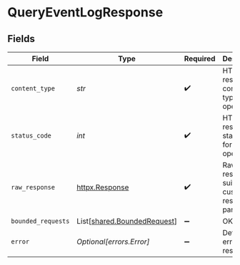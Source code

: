 # QueryEventLogResponse


## Fields

| Field                                                                | Type                                                                 | Required                                                             | Description                                                          |
| -------------------------------------------------------------------- | -------------------------------------------------------------------- | -------------------------------------------------------------------- | -------------------------------------------------------------------- |
| `content_type`                                                       | *str*                                                                | :heavy_check_mark:                                                   | HTTP response content type for this operation                        |
| `status_code`                                                        | *int*                                                                | :heavy_check_mark:                                                   | HTTP response status code for this operation                         |
| `raw_response`                                                       | [httpx.Response](https://www.python-httpx.org/api/#response)         | :heavy_check_mark:                                                   | Raw HTTP response; suitable for custom response parsing              |
| `bounded_requests`                                                   | List[[shared.BoundedRequest](../../models/shared/boundedrequest.md)] | :heavy_minus_sign:                                                   | OK                                                                   |
| `error`                                                              | *Optional[errors.Error]*                                             | :heavy_minus_sign:                                                   | Default error response                                               |